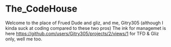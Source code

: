 # The_CodeHouse
Welcome to the place of Frued Dude and gliz, and me, Gitry305 (although I kinda suck at coding compared to these two pros)
The ink for managemet is here https://github.com/users/Gitry305/projects/2/views/1 for TFD & Gliz only, well me too.
